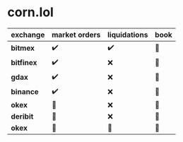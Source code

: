 # corn.lol


exchange | market orders | liquidations | book
-------- | ----------- | ------ | -------
**bitmex** | :heavy_check_mark: | :heavy_check_mark: |  :construction:
**bitfinex** | :heavy_check_mark: | :x: |  :construction:
**gdax** | :heavy_check_mark: | :x: |  :construction:
**binance** | :heavy_check_mark: | :x: |  :construction:
**okex** | :construction: | :x: |  :construction:
**deribit** | :construction: | :x: |  :construction:
**okex** | :construction: | :construction: |  :construction:
